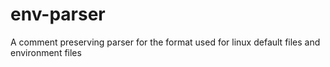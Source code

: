 # env-parser
A comment preserving parser for the format used for linux default files and environment files
